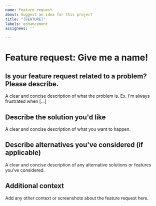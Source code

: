 ```yaml
---
name: Feature request
about: Suggest an idea for this project
title: "[FEATURE]"
labels: enhancement
assignees: ''

---
```


# Feature request: Give me a name!

## Is your feature request related to a problem? Please describe.

A clear and concise description of what the problem is. Ex. I'm always frustrated when [...]

## Describe the solution you'd like

A clear and concise description of what you want to happen.

## Describe alternatives you've considered (if applicable)

A clear and concise description of any alternative solutions or features you've considered.

## Additional context

Add any other context or screenshots about the feature request here.
